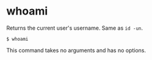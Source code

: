 # whoami

Returns the current user's username. Same as `id -un`.

```shell
$ whoami
```

This command takes no arguments and has no options.
